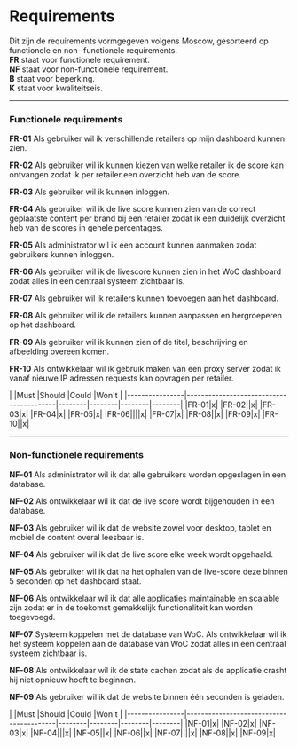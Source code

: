 
# **Requirements**
Dit zijn de requirements vormgegeven volgens Moscow, gesorteerd op functionele en non- functionele requirements.  
**FR** staat voor functionele requirement.  
**NF** staat voor non-functionele requirement.  
**B** staat voor beperking.  
**K** staat voor kwaliteitseis.
___

### **Functionele requirements**

**FR-01** Als gebruiker wil ik verschillende retailers op mijn dashboard kunnen zien.

**FR-02** Als gebruiker wil ik kunnen kiezen van welke retailer ik de score kan ontvangen zodat ik per retailer een overzicht heb van de score.

**FR-03** Als gebruiker wil ik kunnen inloggen.

**FR-04**  Als gebruiker wil ik de live score kunnen zien van de correct geplaatste content per brand bij een retailer zodat ik een duidelijk overzicht heb van de scores in gehele percentages.

**FR-05** Als administrator wil ik een account kunnen aanmaken zodat gebruikers kunnen inloggen.

**FR-06** Als gebruiker wil ik de livescore kunnen zien in het WoC dashboard zodat alles in een centraal systeem zichtbaar is.

**FR-07** Als gebruiker wil ik retailers kunnen toevoegen aan het dashboard.

**FR-08** Als gebruiker wil ik de retailers kunnen aanpassen en hergroeperen op het dashboard.

**FR-09** Als gebruiker wil ik kunnen zien of de titel, beschrijving en afbeelding overeen komen.

**FR-10** Als ontwikkelaar wil ik gebruik maken van een proxy server zodat ik vanaf nieuwe IP adressen requests kan opvragen per retailer.

|               |Must    |Should  |Could   |Won't   |
|----------------|-----------------------------------------|--------|--------|--------|--------|
|FR-01|x|
|FR-02||x|
|FR-03|x|
|FR-04|x|
|FR-05|x|
|FR-06||||x|
|FR-07|x|
|FR-08||x|
|FR-09|x|
|FR-10||x|
___

### **Non-functionele requirements**

**NF-01**  Als administrator wil ik dat alle gebruikers worden opgeslagen in een database.

**NF-02** Als ontwikkelaar wil ik dat de live score wordt bijgehouden in een database.

**NF-03** Als gebruiker wil ik dat de website zowel voor desktop, tablet en mobiel de content overal leesbaar is.

**NF-04** Als gebruiker wil ik dat de live score elke week wordt opgehaald.

**NF-05** Als gebruiker wil ik dat na het ophalen van de live-score deze binnen 5 seconden op het dashboard staat.

**NF-06** Als ontwikkelaar wil ik dat alle applicaties maintainable en scalable zijn zodat er in de toekomst gemakkelijk functionaliteit kan worden toegevoegd.

**NF-07** Systeem koppelen met de database van WoC. Als ontwikkelaar wil ik het systeem koppelen aan de database van WoC zodat alles in een centraal systeem zichtbaar is.

**NF-08** Als ontwikkelaar wil ik de state cachen zodat als de applicatie crasht hij niet opnieuw hoeft te beginnen.

**NF-09** Als gebruiker wil ik dat de website binnen één seconden is geladen.

|               |Must    |Should  |Could   |Won't   |
|----------------|-----------------------------------------|--------|--------|--------|--------|
|NF-01|x|
|NF-02|x|
|NF-03|x|
|NF-04|||x|
|NF-05||x|
|NF-06||x|
|NF-07||||x|
|NF-08||x|
|NF-09|x|

